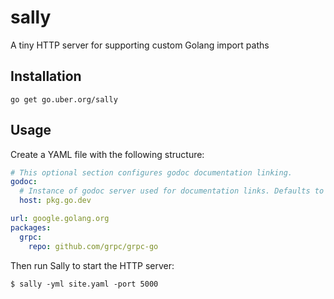 # sally

A tiny HTTP server for supporting custom Golang import paths

## Installation

`go get go.uber.org/sally`

## Usage

Create a YAML file with the following structure:

```yaml
# This optional section configures godoc documentation linking.
godoc:
  # Instance of godoc server used for documentation links. Defaults to pkg.go.dev.
  host: pkg.go.dev

url: google.golang.org
packages:
  grpc:
    repo: github.com/grpc/grpc-go
```

Then run Sally to start the HTTP server:

```
$ sally -yml site.yaml -port 5000
```
